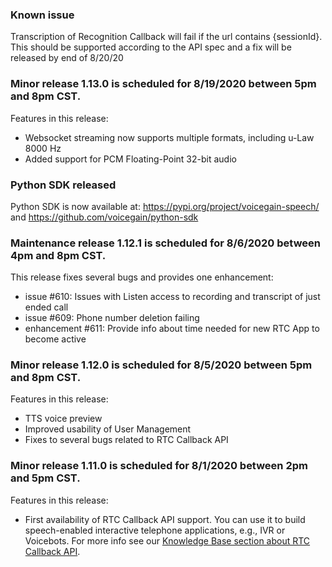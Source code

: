 ### Known issue

Transcription of Recognition Callback will fail if the url contains {sessionId}. This should be supported according to the API spec and a fix will be released by end of 8/20/20 

### Minor release 1.13.0 is scheduled for 8/19/2020 between 5pm and 8pm CST.

Features in this release:
* Websocket streaming now supports multiple formats, including u-Law 8000 Hz 
* Added support for PCM Floating-Point 32-bit audio

### Python SDK released

Python SDK is now available at: https://pypi.org/project/voicegain-speech/ and https://github.com/voicegain/python-sdk

### Maintenance release 1.12.1 is scheduled for 8/6/2020 between 4pm and 8pm CST.

This release fixes several bugs and provides one enhancement:
* issue #610: Issues with Listen access to recording and transcript of just ended call
* issue #609: Phone number deletion failing
* enhancement #611: Provide info about time needed for new RTC App to become active

### Minor release 1.12.0 is scheduled for 8/5/2020 between 5pm and 8pm CST.

Features in this release:
* TTS voice preview
* Improved usability of User Management
* Fixes to several bugs related to RTC Callback API

### Minor release 1.11.0 is scheduled for 8/1/2020 between 2pm and 5pm CST.

Features in this release:
* First availability of RTC Callback API support. You can use it to build speech-enabled interactive telephone applications, e.g., IVR or Voicebots. For more info see our [Knowledge Base section about RTC Callback API](https://support.voicegain.ai/hc/en-us/categories/360003858271-RTC-Callback-API).

















